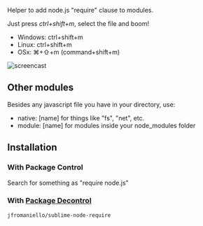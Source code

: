 Helper to add node.js "require" clause to modules. 

Just press *ctrl+shift+m*, select the file and boom! 


* Windows: ctrl+shift+m
* Linux: ctrl+shift+m
* OSx: ⌘+⇧+m (command+shift+m)

![screencast](http://joseoncodecom.ipage.com/wp-content/uploads/images/require-helper.gif)

## Other modules

Besides any javascript file you have in your directory, use:

* native: [name] for things like "fs", "net", etc.
* module: [name] for modules inside your node_modules folder


## Installation

### With Package Control

Search for something as "require node.js"

### With [Package Decontrol](https://github.com/jfromaniello/Sublime-Package-Decontrol)

~~~
jfromaniello/sublime-node-require
~~~
